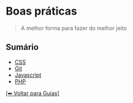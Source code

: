 # Boas práticas
> A melhor forma para fazer do melhor jeito

## Sumário

- [CSS](https://github.com/mktvirtual/guias/tree/master/boas-praticas/CSS)
- [Git](https://github.com/mktvirtual/guias/tree/master/boas-praticas/git)
- [Javascript](https://github.com/mktvirtual/guias/tree/master/boas-praticas/javascript)
- [PHP](https://github.com/mktvirtual/guias/tree/master/boas-praticas/php)

[[⬅︎ Voltar para Guias]](https://github.com/mktvirtual/guias)
